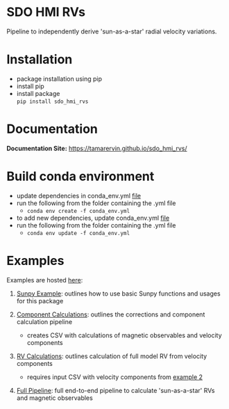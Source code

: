 # SDO HMI RVs

Pipeline to independently derive 'sun-as-a-star' radial velocity variations.

# Installation

* package installation using pip  
* install pip  
* install package   
``pip install sdo_hmi_rvs``

# Documentation

**Documentation Site:**  https://tamarervin.github.io/sdo_hmi_rvs/

# Build conda environment

* update dependencies in conda_env.yml [file](conda_env.yml)   
* run the following from the folder containing the .yml file
    * ``conda env create -f conda_env.yml``  
* to add new dependencies, update conda_env.yml [file](conda_env.yml)  
* run the following from the folder containing the .yml file  
    * ``conda env update -f conda_env.yml``  
  
# Examples
Examples are hosted [here](https://github.com/tamarervin/sdo_hmi_rvs/tree/main/sdo_hmi_rvs/examples):  

1. [Sunpy Example](https://github.com/tamarervin/sdo_hmi_rvs/blob/main/sdo_hmi_rvs/examples/sunpy_example.ipynb): 
outlines how to use basic Sunpy functions and usages for this package  
   
2. [Component Calculations](https://github.com/tamarervin/sdo_hmi_rvs/blob/main/sdo_hmi_rvs/examples/component_calculations.ipynb): 
outlines the corrections and component calculation pipeline  
   * creates CSV with calculations of magnetic observables and velocity components  
  
3. [RV Calculations](https://github.com/tamarervin/sdo_hmi_rvs/blob/main/sdo_hmi_rvs/examples/rv_calculation.ipynb):
outlines calculation of full model RV from velocity components  
   * requires input CSV with velocity components from [example 2](https://github.com/tamarervin/sdo_hmi_rvs/blob/main/sdo_hmi_rvs/examples/component_calculations.ipynb)
  
4. [Full Pipeline](https://github.com/tamarervin/sdo_hmi_rvs/blob/main/sdo_hmi_rvs/examples/full_pipeline.ipynb):
full end-to-end pipeline to calculate 'sun-as-a-star' RVs and magnetic observables 
   
